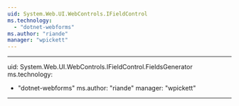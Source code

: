 ```yaml
---
uid: System.Web.UI.WebControls.IFieldControl
ms.technology: 
  - "dotnet-webforms"
ms.author: "riande"
manager: "wpickett"
---
```


---
uid: System.Web.UI.WebControls.IFieldControl.FieldsGenerator
ms.technology: 
  - "dotnet-webforms"
ms.author: "riande"
manager: "wpickett"
---
